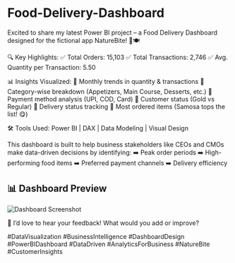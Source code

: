 # Food-Delivery-Dashboard
Excited to share my latest Power BI project – a Food Delivery Dashboard designed for the fictional app NatureBite! 🛵🍽️

🔍 Key Highlights:
✅ Total Orders: 15,103
✅ Total Transactions: 2,746
✅ Avg. Quantity per Transaction: 5.50

📊 Insights Visualized:
📌 Monthly trends in quantity & transactions
📌 Category-wise breakdown (Appetizers, Main Course, Desserts, etc.)
📌 Payment method analysis (UPI, COD, Card)
📌 Customer status (Gold vs Regular)
📌 Delivery status tracking
📌 Most ordered items (Samosa tops the list! 😋)

🛠️ Tools Used: Power BI | DAX | Data Modeling | Visual Design

This dashboard is built to help business stakeholders like CEOs and CMOs make data-driven decisions by identifying:
➡️ Peak order periods
➡️ High-performing food items
➡️ Preferred payment channels
➡️ Delivery efficiency
## 📊 Dashboard Preview


![Dashboard Screenshot](C:\Users\DELL\OneDrive\Pictures\Screenshots)


💬 I’d love to hear your feedback! What would you add or improve?

#DataVisualization #BusinessIntelligence #DashboardDesign #PowerBIDashboard #DataDriven #AnalyticsForBusiness #NatureBite #CustomerInsights

